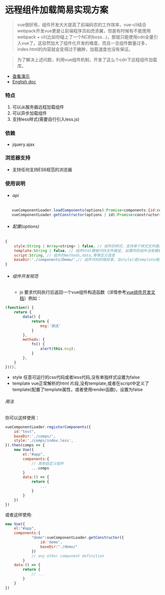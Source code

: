# 远程组件加载简易实现方案
> vue很好用，组件开发大大提高了前端码农的工作效率，vue-cli结合webpack开发vue更是让前端程序员如虎添翼，但是有时候有不能使用webpack + cli(比如你碰上了一个NC的boss...)，那就只能使用cdn全量引入vue了。这自然加大了组件化开发的难度，而且一旦组件数量过多，index.html的内容就会变得过于臃肿，加载速度也没有保证。

> 为了解决上述问题，利用vue组件机制，开发了这么个cdn下远程组件加载库。
- [查看演示](./demo/index.html)
- [English doc](README-EN.md)

### 特点

 1. 可以从服务器远程加载组件
 2. 可以异步加载组件
 3. 支持less样式(需要自行引入less.js)

### 依赖

 - jquery.ajax

### 浏览器支持

 - 支持任何支持ES6规范的浏览器

### 使用说明
 - ###### api
 ```javascript
	vueComponentLoader.loadComponents(options):Promise<components:{id:constructor}>
	vueComponentLoader.getConstructor(options | id):Promise<constructor>
 ```
 - ###### 配置(options)
```javascript
{
	style:String | Array<string> | false, // 组件的样式，支持单个样式文件路径，或者多个样式文件路径数据,如果组件没有单独的样式，设置为 false
	template:String | false, // 组件html模板代码文件路径, 如果你的组件没有模板，或着 模板在 script 里面 或者使用函数式组件，设置为false
	script:String, // 组件的methods,data,等等定义信息
	baseDir:'./components/Demo/',// 组件代码的根目录，当style(或template或script) 没有配置时，默认会读取baseDir 下的 index.css(或 index.html 或 index.js)。
}
```
- ###### 组件开发规范
	- js 要求代码执行后返回一个vue组件构造函数（详情参考[vue组件开发文档](https://cn.vuejs.org/v2/guide/components-registration.html)）例如：
```javascript
(function() {
    return {
        data() {
            return {
                msg:'测试'
            }
        },
        methods: {
            fn() {
                alert(this.msg);
            }
        },
    }
})();
```
- style 任意可运行的css代码或者less代码,没有单独样式设置为false
- template vue正常解析的html 片段,没有template,或者在script中定义了template(配置了template属性，或者使用render函数)，设置为false

###### 用法
 你可以这样使用：
```javascript
vueComponentLoader.registerComponents({
    id:"test",
    baseDir:'./comps/',
    style:'./comps/index.less',
}).then(comps => {
	new Vue({
		el:"#app",
		components:{
			// 其他自定义组件
			...comps
		}
		data:() => {
			return {
				...
			}
		}
	})
})
```
或者这样使用:
```javascript
new Vue({
	el:"#app",
	components:{
			"demo":vueComponentLoader.getConstructor({
				id:'demo',
				baseDir:"./demo/"
			})
			// any other component definition
		}
	data:() => {
		return {
			// ...
		}
	}
})
```